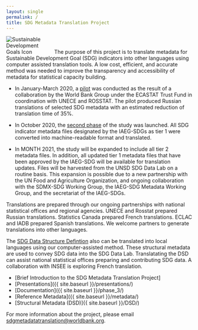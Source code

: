 ```yaml
---
layout: single
permalink: /
title: SDG Metadata Translation Project
---
```

<img alt="Sustainable Development Goals Icon" src="{{ site.baseurl }}/assets/img/sdg-icon.png" class="align-left" style="max-width:25%" />
The purpose of this project is to translate metadata for Sustainable Development Goal (SDG) indicators into other languages using computer assisted translation tools. A low cost, efficient, and accurate method was needed to improve the transparency and accessibility of metadata for statistical capacity building.

* In January-March 2020, a [pilot](/sdg-metadata/pilot/) was conducted as the result of a collaboration by the World Bank Group under the ECASTAT Trust Fund in coordination with UNECE and ROSSTAT. The pilot produced Russian translations of selected SDG metadata with an estimated reduction of translation time of 35%. 

* In October 2020, the [second phase](/sdg-metadata/documentation) of the study was launched. All SDG indicator metadata files designated by the IAEG-SDGs as tier 1 were converted into machine-readable format and translated. 

* In MONTH 2021, the study will be expanded to include all tier 2 metadata files. In addition, all updated tier 1 metadata files that have been approved by the IAEG-SDG will be available for translation updates. Files will be harvested from the UNSD SDG Data Lab on a routine basis. This expansion is possible due to a new partnership with the UN Food and Agriculture Organization, and ongoing collaboration with the SDMX-SDG Working Group, the IAEG-SDG Metadata Working Group, and the secretariat of the IAEG-SDGs.

Translations are prepared through our ongoing partnerships with national statistical offices and regional agencies. UNECE and Rosstat prepared Russian translations. Statistics Canada prepared French translations. ECLAC and IADB prepared Spanish translations. We welcome partners to generate translations into other languages.

The [SDG Data Structure Defintion](/sdg-metadata/DSD/) also can be translated into local languages using our computer-assisted method. These structural metadata are used to convey SDG data into the SDG Data Lab. Translatating the DSD can assist national statistical offices preparing and contributing SDG data. A collaboration with INSEE is exploring French translation.

* [Brief Introduction to the SDG Metadata Translation Project]
* [Presentations]({{ site.baseurl }}/presentations/)
* [Documentation]({{ site.baseurl }}/phase_3/)
* [Reference Metadata]({{ site.baseurl }}/metadata/)
* [Structural Metadata (DSD)]{{ site.baseurl }}/DSD/)

For more information about the project, please email <sdgmetadatatranslation@worldbank.org>.
